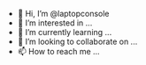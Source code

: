 - 👋 Hi, I’m @laptopconsole
- 👀 I’m interested in ...
- 🌱 I’m currently learning ...
- 💞️ I’m looking to collaborate on ...
- 📫 How to reach me ...

<!---
laptopconsole/laptopconsole is a ✨ special ✨ repository because its `README.md` (this file) appears on your GitHub profile.
You can click the Preview link to take a look at your changes.
--->
